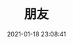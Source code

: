 ---
title: 朋友
comments: false
date: 2021-01-18 23:08:41
keywords:
description: 一群秃头的朋友
photos: /images/categories1.png
layout: author
type: friends
---